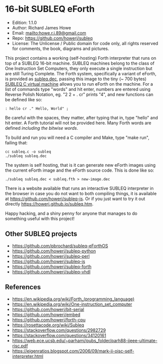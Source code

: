 # 16-bit SUBLEQ eForth

* Edition: 1.1.0
* Author: Richard James Howe
* Email: <mailto:howe.r.j.89@gmail.com>
* Repo: <https://github.com/howerj/subleq>
* License: The Unlicense / Public domain for code only, all 
rights reserved for comments, the book, diagrams and pictures.

This project contains a working (self-hosting) Forth
interpreter that runs on top of a SUBLEQ 16-bit machine. SUBLEQ
machines belong to the class of One Instruction Set Computers,
they only execute a single instruction but are still Turing
Complete. The Forth system, specifically a variant of eForth,
is provided as [subleq.dec](subleq.dec), passing this image to
the tiny (~ 700 bytes) [SUBLEQ C virtual machine](subleq.c)
allows you to run eForth on the machine. For a list of
commands type "words" and hit enter, numbers are entered
using Reverse Polish Notation, eg. "2 2 + . cr" prints "4",
and new functions can be defined like so:

	: hello cr ." Hello, World" ;

Be careful with the spaces, they matter, after typing that
in, type "hello" and hit enter. A Forth tutorial will not be
provided here. Many Forth words are defined *including the
bitwise words*.

To build and run you will need a C compiler and Make, type
"make run", failing that:

	cc subleq.c -o subleq
	./subleq subleq.dec

The system is self hosting, that is it can generate new eForth
images using the current eForth image and the eForth source
code. This is done like so:

	./subleq subleq.dec < subleq.fth > new-image.dec

There is a website available that runs an interactive
SUBLEQ interpreter in the browser in case you do
not want to both compiling things, it is available at
<https://github.com/howerj/subleq-js>. Or if you just want
to try it out directly <https://howerj.github.io/subleq.htm>.

Happy hacking, and a shiny penny for anyone that manages to
do something useful with this project!

## Other SUBLEQ projects

* <https://github.com/pbrochard/subleq-eForthOS>
* <https://github.com/howerj/subleq-python>
* <https://github.com/howerj/subleq-perl>
* <https://github.com/howerj/subleq-js>
* <https://github.com/howerj/subleq-forth>
* <https://github.com/howerj/subleq-vhdl>

## References

* <https://en.wikipedia.org/wiki/Forth_(programming_language)>
* <https://en.wikipedia.org/wiki/One-instruction_set_computer>
* <https://github.com/howerj/bit-serial>
* <https://github.com/howerj/embed>
* <https://github.com/howerj/forth-cpu>
* <https://rosettacode.org/wiki/Subleq>
* <https://stackoverflow.com/questions/2982729>
* <https://stackoverflow.com/questions/34120161>
* <https://web.ece.ucsb.edu/~parhami/pubs_folder/parh88-ijeee-ultimate-risc.pdf>
* <https://eigenratios.blogspot.com/2006/09/mark-ii-oisc-self-interpreter.html>


